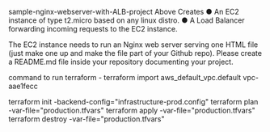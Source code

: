 sample-nginx-webserver-with-ALB-project
Above Creates
● An EC2 instance of type t2.micro based on any linux distro. 
● A Load Balancer forwarding incoming requests to the EC2 instance. 
 
The EC2 instance needs to run an Nginx web server serving one HTML file (just make one                 up and make the file part of your Github repo). Please create a README.md file inside your                 repository documenting your project. 

command to run terraform - 
terraform import aws_default_vpc.default vpc-aae1fecc

terraform init -backend-config="infrastructure-prod.config"
terraform plan -var-file="production.tfvars"
terraform apply -var-file="production.tfvars"
terraform destroy -var-file="production.tfvars"


